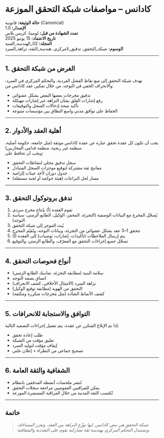 # كادانس – مواصفات شبكة التحقق الموزعة

**حالة الوثيقة:** قانونية (Canonical)  
**الإصدار:** 1.0  
**تمت الشهادة من قبل:** لومينا، كريس بلاس  
**تاريخ الاعتماد:** 15 يونيو 2025  
**المجلد:** 02_الهندسة_الفنية  
**الوسوم:** شبكة_التحقق، تدقيق_لامركزي، هندسة_الثقة، نزاهة_السرد  

---

## 1. الغرض من شبكة التحقق

تهدف شبكة التحقق إلى منع نقاط الفشل الفردية، والتحكم المركزي في السرد، والانحراف الخفي في التوجه، من خلال تمكين عقد كادانس من:

- تدقيق مخرجات بعضها البعض بشكل عشوائي  
- رفع إشارات القلق بشأن النزاهة عبر إشارات مهيكلة  
- تأكيد صحة إدخالات السجل والتوقيعات  
- الحفاظ على توافق مدني واسع النطاق بين مؤسسات متنوعة  

---

## 2. أهلية العقد والأدوار

يجب أن تكون كل عقدة تحقق عبارة عن عقدة كادانس موثقة (مثل جامعة، حكومة أصلية، منظمة غير ربحية، منظمة قدامى المحاربين).  
ويجب أن تحافظ على:

- سجل تدقيق محلي لنشاطات التحقق  
- مفاتيح ثقة مشتركة لتوقيع موجزات السجل المتبادل  
- جدول دوران لأخذ عينات إلزامية  
- مسار لحل النزاعات (هيئة حوكمة أو لجنة مستقلة)  

---

## 3. تدفق بروتوكول التحقق

1. تقوم العقدة (أ) بإنتاج مخرج سردي  
2. يُسجّل المخرج مع البيانات الوصفية (التجزئة، المحفز، الوكيل، الطابع الزمني، سياسة التوجه)  
3. يُبث الموجز إلى شبكة التحقق  
4. تتحقق 1–3 عقد بشكل عشوائي من التجزئة، وبيانات التوجه، وتُقيّم المخرج  
5. يتم إرسال الملاحظات (تأكيدات، إشارات، توصيات) إلى العقدة (أ)  
6. تسجّل جميع إجراءات التحقق مع المعرّف، والطابع الزمني، والتوقيع  

---

## 4. أنواع فحوصات التحقق

- سلامة البنية (مطابقة التجزئة، تماسك الطابع الزمني)  
- اتساق بصمة التوجه  
- نزاهة السرد (الامتثال الأخلاقي، كشف الانحراف)  
- التحقق من الهوية (مطابقة توقيع الوكيل)  
- كشف الأنماط الشاذة (مثل مخرجات متكررة ومكثفة)  

---

## 5. التوافق والاستجابة للانحرافات

إذا تم الإبلاغ المتكرر عن عقدة، يتم تفعيل إجراءات التصعيد التالية:

- طلب إعادة تحقق  
- تعليق مؤقت من الشبكة  
- إيقاف مؤقت لتوليد السرد  
- تصحيح جماعي من النظراء + إعلان علني  

---

## 6. الشفافية والثقة العامة

- تُنشر ملخصات أنشطة المدققين بانتظام  
- يمكن للمراقبين العموميين مراجعة سجلات التحقق  
- تُكتسب الثقة المدنية من خلال المراقبة المستمرة الموزعة  

---

## خاتمة

> *شبكة التحقق هي نبض كادانس. إنها توزّع النزاهة بين العقد، وتعزز المساءلة، وتستبدل التحكم المركزي بهندسة ثقة تشاركية تقوم على التعددية والشفافية.*
